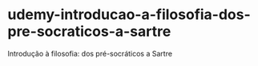 # udemy-introducao-a-filosofia-dos-pre-socraticos-a-sartre
Introdução à filosofia: dos pré-socráticos a Sartre
